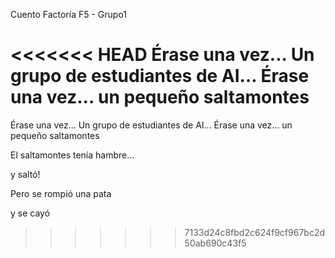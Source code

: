 Cuento Factoría F5 - Grupo1

<<<<<<< HEAD
Érase una vez...
Un grupo de estudiantes de AI...
Érase una vez... un pequeño saltamontes
=======

Érase una vez...
Un grupo de estudiantes de AI...
Érase una vez... un pequeño saltamontes

El saltamontes tenía hambre...

y saltó!

Pero se rompió una pata

y se cayó
>>>>>>> 7133d24c8fbd2c624f9cf967bc2d50ab690c43f5
